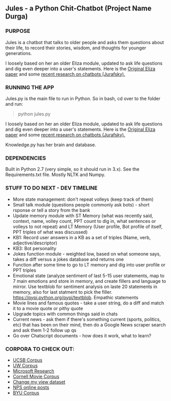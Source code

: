 ## Jules - a Python Chit-Chatbot (Project Name Durga)

### PURPOSE
Jules is a chatbot that talks to older people and asks them questions about their life, to record their stories, wisdom, and thoughts for younger generations.

I loosely based on her an older Eliza module, updated to ask life questions and dig even deeper into a user's statements.  Here is the [Original Eliza paper](http://web.stanford.edu/class/cs124/p36-weizenabaum.pdf) and some [recent research on chatbots (Jurafsky).](http://web.stanford.edu/~jurafsky/slp3/29.pdf)

### RUNNING THE APP
Jules.py is the main file to run in Python.  So in bash, cd over to the folder and run:
> python jules.py

I loosely based on her an older Eliza module, updated to ask life questions and dig even deeper into a user's statements.  Here is the [Original Eliza paper](http://web.stanford.edu/class/cs124/p36-weizenabaum.pdf) and some [recent research on chatbots (Jurafsky).](http://web.stanford.edu/~jurafsky/slp3/29.pdf)  

Knowledge.py has her brain and database.

### DEPENDENCIES
Built in Python 2.7 (very simple, so it should run in 3.x).
See the Requirements.txt file.
Mostly NLTK and Numpy.

### STUFF TO DO NEXT - DEV TIMELINE
- More state management: don't repeat volleys (keep track of them)
- Small talk module (questions people commonly ask bots) - short rsponse or tell a story from the bank
- Update memory module with ST Memory (what was recently said, context, name, volley count, PPT count to dig in, what sentences or volleys to not repeat) and LT Memory (User profile, Bot profile of itself, PPT triples of what was discussed) 
- KB1: Record user answers in a KB as a set of triples (Name, verb, adjective/descriptor) 
- KB3: Bot personality 
- Jokes function module - weighted low, based on what someone says, takes a diff versus a jokes database and returns one 
- Function after some time to go to LT memory and dig into user profile or PPT triples 
- Emotional state (analyze sentiment of last 5-15 user statements, map to 7 main emotions and store in memory, and create fillers and language to mirror. Use textblob for sentiment analysis on laste 20 statements in memory, also for last statment to pick the filler.  https://pypi.python.org/pypi/textblob.  Empathic statements 
- Movie lines and famous quotes - take a user string, do a diff and match it to a movie quote or pithy quote 
- Upgrade topics with common things said in chats
- Current news - ask them if there's something current (sports, politics, etc) that has been on their mind, then do a Google News scraper search and ask them 1-2 follow up qs
- Go over Chatscript documents - how does it work, what to learn?

### CORPORA TO CHECK OUT:
- [UCSB Corpus](http://www.linguistics.ucsb.edu/research/santa-barbara-corpus#SBC008)
- [UW Corpus](http://courses.washington.edu/englhtml/engl560/corplingresources.htm)
- [Microsoft Research](https://www.microsoft.com/en-us/download/details.aspx?id=52375&from=http%3A%2F%2Fresearch.microsoft.com%2Fen-us%2Fdownloads%2F6096d3da-0c3b-42fa-a480-646929aa06f1%2F  "MSFT Research")
- [Cornell Movie Corpus](https://people.mpi-sws.org/~cristian/Cornell_Movie-Dialogs_Corpus.html  "Cornell Movie Corpus")
- [Change my view dataset](https://chenhaot.com/pages/changemyview.html  "Change my View persuasion dataset")
- [NPS online posts](http://faculty.nps.edu/cmartell/NPSChat.htm  "NPS online post chat corpus")
- [BYU Corpus](http://corpus.byu.edu/overview.asp "BYU Corpus")

